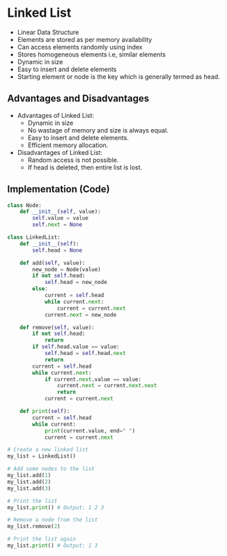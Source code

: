 # Linked List

* Linear Data Structure
* Elements are stored as per memory availability
* Can access elements randomly using index
* Stores homogeneous elements i.e, similar elements
* Dynamic in size
* Easy to insert and delete elements
* Starting element or node is the key which is generally termed as head.

## Advantages and Disadvantages

* Advantages of Linked List:
    * Dynamic in size
    * No wastage of memory and size is always equal.
    * Easy to insert and delete elements.
    * Efficient memory allocation.
* Disadvantages of Linked List:
    * Random access is not possible.
    * If head is deleted, then entire list is lost.

## Implementation (Code)

```python
class Node:
    def __init__(self, value):
        self.value = value
        self.next = None

class LinkedList:
    def __init__(self):
        self.head = None

    def add(self, value):
        new_node = Node(value)
        if not self.head:
            self.head = new_node
        else:
            current = self.head
            while current.next:
                current = current.next
            current.next = new_node

    def remove(self, value):
        if not self.head:
            return
        if self.head.value == value:
            self.head = self.head.next
            return
        current = self.head
        while current.next:
            if current.next.value == value:
                current.next = current.next.next
                return
            current = current.next

    def print(self):
        current = self.head
        while current:
            print(current.value, end=" ")
            current = current.next

```

```python
# Create a new linked list
my_list = LinkedList()

# Add some nodes to the list
my_list.add(1)
my_list.add(2)
my_list.add(3)

# Print the list
my_list.print() # Output: 1 2 3

# Remove a node from the list
my_list.remove(2)

# Print the list again
my_list.print() # Output: 1 3
```